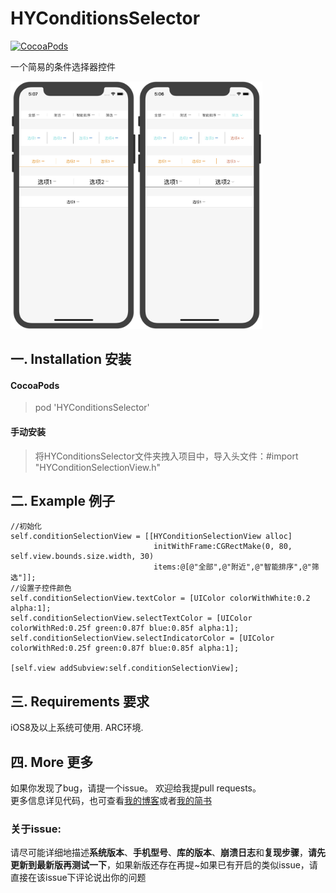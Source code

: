 # HYConditionsSelector
[![CocoaPods](https://img.shields.io/cocoapods/v/HYConditionsSelector.svg?style=flat)](https://github.com/banchichen/TZImagePickerController)

一个简易的条件选择器控件

<img src="https://github.com/Hank-Zhong/HYConditionsSelector/blob/master/HYConditionsSelector_%20screenshot1.png" width="40%" height="40%"><img src="https://github.com/Hank-Zhong/HYConditionsSelector/blob/master/HYConditionsSelector_%20screenshot2.png" width="40%" height="40%">

## 一. Installation 安装

#### CocoaPods
> pod 'HYConditionsSelector'

#### 手动安装
> 将HYConditionsSelector文件夹拽入项目中，导入头文件：#import "HYConditionSelectionView.h"

## 二. Example 例子
    //初始化
    self.conditionSelectionView = [[HYConditionSelectionView alloc]
                                    initWithFrame:CGRectMake(0, 80, self.view.bounds.size.width, 30)
                                    items:@[@"全部",@"附近",@"智能排序",@"筛选"]];
    //设置子控件颜色
    self.conditionSelectionView.textColor = [UIColor colorWithWhite:0.2 alpha:1];
    self.conditionSelectionView.selectTextColor = [UIColor colorWithRed:0.25f green:0.87f blue:0.85f alpha:1];
    self.conditionSelectionView.selectIndicatorColor = [UIColor colorWithRed:0.25f green:0.87f blue:0.85f alpha:1];

    [self.view addSubview:self.conditionSelectionView];
    
## 三. Requirements 要求
iOS8及以上系统可使用. ARC环境.

## 四. More 更多
如果你发现了bug，请提一个issue。 
欢迎给我提pull requests。  
更多信息详见代码，也可查看[我的博客](https://www.hlzhy.com "Hank")或者[我的简书](https://www.jianshu.com/u/2955cdafd186 "Hank_Zhong - 简书")

### 关于issue: 
请尽可能详细地描述**系统版本**、**手机型号**、**库的版本**、**崩溃日志**和**复现步骤**，**请先更新到最新版再测试一下**，如果新版还存在再提~如果已有开启的类似issue，请直接在该issue下评论说出你的问题


